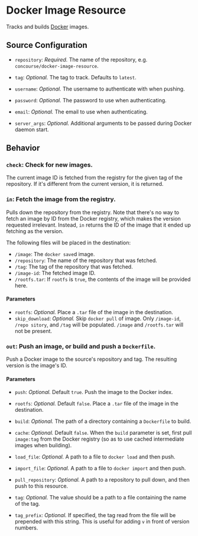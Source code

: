 # Docker Image Resource

Tracks and builds [Docker](https://docker.io) images.

## Source Configuration

* `repository`: *Required.* The name of the repository, e.g.
`concourse/docker-image-resource`.

* `tag`: *Optional.* The tag to track. Defaults to `latest`.

* `username`: *Optional.* The username to authenticate with when pushing.

* `password`: *Optional.* The password to use when authenticating.

* `email`: *Optional.* The email to use when authenticating.

* `server_args`: *Optional.* Additional arguments to be passed during Docker daemon start.


## Behavior

### `check`: Check for new images.

The current image ID is fetched from the registry for the given tag of the
repository. If it's different from the current version, it is returned.


### `in`: Fetch the image from the registry.

Pulls down the repository from the registry. Note that there's no way to
fetch an image by ID from the Docker registry, which makes the version
requested irrelevant. Instead, `in` returns the ID of the image that it
ended up fetching as the version.

The following files will be placed in the destination:

* `/image`: The `docker save`d image.
* `/repository`: The name of the repository that was fetched.
* `/tag`: The tag of the repository that was fetched.
* `/image-id`: The fetched image ID.
* `/rootfs.tar`: If `rootfs` is `true`, the contents of the image will be
provided here.

#### Parameters

* `rootfs`: *Optional.* Place a `.tar` file of the image in the destination.
* `skip_download`: *Optional.* Skip `docker pull` of image. Only `/image-id`, `/repo sitory`, and `/tag` will be populated. `/image` and `/rootfs.tar` will not be present.


### `out`: Push an image, or build and push a `Dockerfile`.

Push a Docker image to the source's repository and tag. The resulting
version is the image's ID.

#### Parameters

* `push`: *Optional.* Default `true`. Push the image to the Docker index.

* `rootfs`: *Optional.* Default `false`. Place a `.tar` file of the image in
  the destination.

* `build`: *Optional.* The path of a directory containing a `Dockerfile` to
  build.

* `cache`: *Optional.* Default `false`. When the `build` parameter is set,
  first pull `image:tag` from the Docker registry (so as to use cached
  intermediate images when building).

* `load_file`: *Optional.* A path to a file to `docker load` and then push.

* `import_file`: *Optional.* A path to a file to `docker import` and then push.

* `pull_repository`: *Optional.* A path to a repository to pull down, and then
  push to this resource.

* `tag`: *Optional.* The value should be a path to a file containing the name
  of the tag.

* `tag_prefix`: *Optional.* If specified, the tag read from the file will be
  prepended with this string. This is useful for adding `v` in front of version
  numbers.

